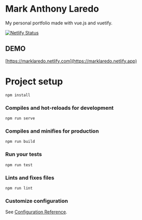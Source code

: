 # Mark Anthony Laredo
 My personal portfolio made with vue.js and vuetify.

[![Netlify Status](https://api.netlify.com/api/v1/badges/87a5be9e-bf1c-43e3-bdb4-6a64fea349fd/deploy-status)](https://app.netlify.com/sites/marklaredo/deploys)

## DEMO

[https://marklaredo.netlify.com](https://marklaredo.netlify.app)
 

# Project setup
```
npm install
```

### Compiles and hot-reloads for development
```
npm run serve
```

### Compiles and minifies for production
```
npm run build
```

### Run your tests
```
npm run test
```

### Lints and fixes files
```
npm run lint
```

### Customize configuration
See [Configuration Reference](https://cli.vuejs.org/config/).
